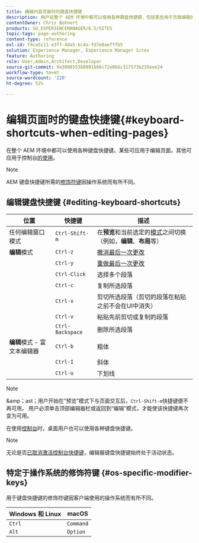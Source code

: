 ```yaml
---
title: 编辑内容页面时的键盘快捷键
description: 用户在整个 AEM 环境中都可以使用各种键盘快捷键，包括某些用于页面编辑的快捷键
contentOwner: Chris Bohnert
products: SG_EXPERIENCEMANAGER/6.5/SITES
topic-tags: page-authoring
content-type: reference
exl-id: f4ca5c11-e3ff-4da5-bc4a-fd7e0aefffb5
solution: Experience Manager, Experience Manager Sites
feature: Authoring
role: User,Admin,Architect,Developer
source-git-commit: 9a3008553b8091b66c72e0b6c317573b235eee24
workflow-type: tm+mt
source-wordcount: '220'
ht-degree: 52%

---
```


# 编辑页面时的键盘快捷键{#keyboard-shortcuts-when-editing-pages}

在整个 AEM 环境中都可以使用各种键盘快捷键。某些可应用于编辑页面，其他可应用于控制台[的使用](/help/sites-authoring/keyboard-shortcuts.md)。

>[!NOTE]
>
>AEM 键盘快捷键所需的[修饰符键](/help/sites-authoring/page-authoring-keyboard-shortcuts.md#os-specific-modifier-keys)因操作系统而有所不同。

## 编辑键盘快捷键 {#editing-keyboard-shortcuts}

| 位置 | 快捷键 | 描述 |
|---|---|---|
| 任何编辑窗口模式 | `Ctrl-Shift-m` | 在&#x200B;**预览**&#x200B;和当前选定的[模式](/help/sites-authoring/author-environment-tools.md#page-modes)</a>之间切换（例如，**编辑**、**布局**&#x200B;等） |
| **编辑**&#x200B;模式 | `Ctrl-z` | [撤消最后一次更改](/help/sites-authoring/editing-content.md#undoing-and-redoing-page-edits) |
|  | `Ctrl-y` | [重做最后一次更改](/help/sites-authoring/editing-content.md#undoing-and-redoing-page-edits) |
|  | `Ctrl-Click` | 选择多个段落 |
|  | `Ctrl-c` | 复制所选段落 |
|  | `Ctrl-x` | 剪切所选段落（剪切的段落在粘贴之前不会在UI中消失） |
|  | `Ctrl-v` | 粘贴先前剪切或复制的段落 |
|  | `Ctrl-Backspace` | 删除所选段落 |
| **编辑**&#x200B;模式 - 富文本编辑器 | `Ctrl-b` | 粗体 |
|  | `Ctrl-I` | 斜体 |
|  | `Ctrl-u` | 下划线 |

>[!NOTE]
>
>&amp;amp；ast；用户开始在“预览”模式下与页面交互后，`Ctrl-Shift-m`快捷键便不再可用。 用户必须单击顶部编辑器栏或返回到“编辑”模式，才能使该快捷键再次变为可用。

在使用[控制台](/help/sites-authoring/keyboard-shortcuts.md)时，桌面用户也可以使用各种键盘快捷键。

>[!NOTE]
>
无论是否[已取消激活控制台快捷键](/help/sites-authoring/keyboard-shortcuts.md#deactivating-keyboard-shortcuts)，编辑器键盘快捷键始终处于活动状态。

## 特定于操作系统的修饰符键 {#os-specific-modifier-keys}

用于键盘快捷键的修饰符键因客户端使用的操作系统而有所不同。

| Windows 和 Linux | macOS |
|---|---|
| `Ctrl` | `Command` |
| `Alt` | `Option` |

